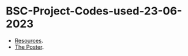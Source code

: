 # BSC-Project-Codes-used-23-06-2023

 - [Resources](https://drive.google.com/drive/folders/12bahlpBV83TrMmhErXG-uDPmCBYD-TrU?usp=drive_link).
- [The Poster](https://drive.google.com/drive/folders/1GoMzYJHVIs2zxDhZL-e2IxuCqkU0Rokd?usp=drive_link ).

